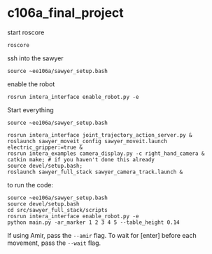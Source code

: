 # c106a_final_project
start roscore
```
roscore
```

ssh into the sawyer
```
source ~ee106a/sawyer_setup.bash
```

enable the robot
```
rosrun intera_interface enable_robot.py -e
```

Start everything
```
source ~ee106a/sawyer_setup.bash

rosrun intera_interface joint_trajectory_action_server.py &
roslaunch sawyer_moveit_config sawyer_moveit.launch electric_gripper:=true &
rosrun intera_examples camera_display.py -c right_hand_camera &
catkin make; # if you haven't done this already
source devel/setup.bash;
roslaunch sawyer_full_stack sawyer_camera_track.launch &
```

to run the code:
```
source ~ee106a/sawyer_setup.bash
source devel/setup.bash
cd src/sawyer_full_stack/scripts
rosrun intera_interface enable_robot.py -e
python main.py -ar_marker 1 2 3 4 5 --table_height 0.14 
```
If using Amir, pass the `--amir` flag. 
To wait for \[enter\] before each movement, pass the `--wait` flag.
